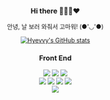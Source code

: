 <div align="center">
  
### Hi there 👩🏻‍💻❤️

안녕, 날 보러 와줘서 고마워! (●'◡'●)
  
  [![Hyevvy's GitHub stats](https://github-readme-stats.vercel.app/api?username=Hyevvy)](https://github.com/anuraghazra/github-readme-stats)
  

 
</div>



<h3 align="center">Front End</h3>
<p align="center">  
  <img src="https://img.shields.io/badge/-HTML5-E34F26?style=flat-square&logo=HTML5&logoColor=white"/>
  <img src="https://img.shields.io/badge/-CSS3-1572B6?style=flat-square&logo=CSS3&logoColor=white"/>
  <img src="https://img.shields.io/badge/-JavaScript-F7DF1E?style=flat-square&logo=JavaScript&logoColor=white"/>
  <br>
  <img src="https://img.shields.io/badge/TypeScript-3178C6?style=flat-square&logo=TypeScript&logoColor=white"/>
  <img src="https://img.shields.io/badge/Vue-4FC08DD?style=flat-square&logo=Vue.js&logoColor=white"/>
  <img src="https://img.shields.io/badge/-React-61DAFB?style=flat-square&logo=React&logoColor=white"/>
  <img src="https://img.shields.io/badge/-Redux-764ABC?style=flat-square&logo=Redux&logoColor=white"/>
  <br>
  <img src="https://img.shields.io/badge/Next.js-000000?style=for-the-badge&logo=Next.js&logoColor=white">
</p>


